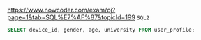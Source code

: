https://www.nowcoder.com/exam/oj?page=1&tab=SQL%E7%AF%87&topicId=199
`SQL2`

```SQL
SELECT device_id, gender, age, university FROM user_profile;
```
